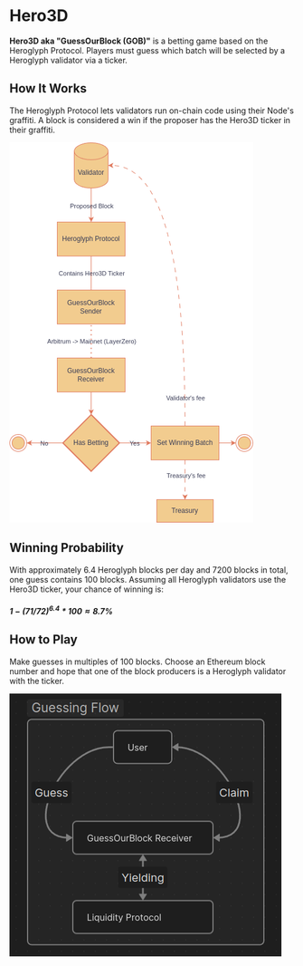 # Hero3D
**Hero3D aka "GuessOurBlock (GOB)"** is a betting game based on the Heroglyph Protocol. Players must guess which batch will be selected by a Heroglyph validator via a ticker.

## How It Works
The Heroglyph Protocol lets validators run on-chain code using their Node's graffiti. A block is considered a win if the proposer has the Hero3D ticker in their graffiti.

![Protocol Flow](docs/ProtocolFlow.png)


## Winning Probability
With approximately 6.4 Heroglyph blocks per day and 7200 blocks in total, one guess contains 100 blocks. Assuming all Heroglyph validators use the Hero3D ticker, your chance of winning is:
##### $1-(71/72)^{6.4} *100 ≈ 8.7$%

## How to Play
Make guesses in multiples of 100 blocks. Choose an Ethereum block number and hope that one of the block producers is a Heroglyph validator with the ticker.

![Guess Flow](docs/GuessFlow.png)
